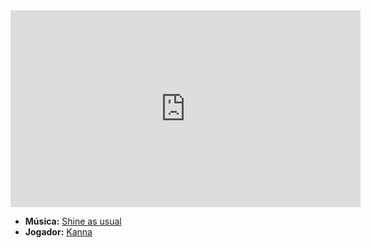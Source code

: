 <iframe width="560" height="315" src="https://www.youtube.com/embed/SGzcrWL_xgk?si=swLq42yUIagbFDzs" title="YouTube video player" frameborder="0" allow="accelerometer; autoplay; clipboard-write; encrypted-media; gyroscope; picture-in-picture; web-share" referrerpolicy="strict-origin-when-cross-origin" allowfullscreen></iframe>

- **Música:** [Shine as usual](../Músicas/Shine%20as%20usual.md)
- **Jogador:** [Kanna](content/Jogadores/Kanna.md)
